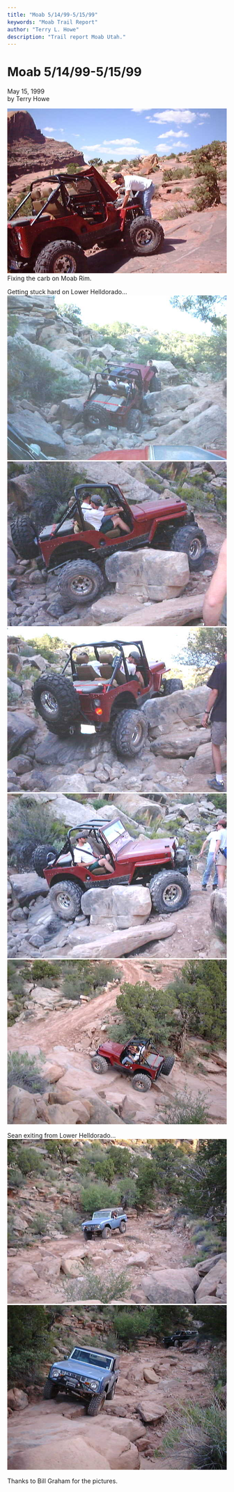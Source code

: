 ```yaml
---
title: "Moab 5/14/99-5/15/99"
keywords: "Moab Trail Report"
author: "Terry L. Howe"
description: "Trail report Moab Utah."
---
```

# Moab 5/14/99-5/15/99

May 15, 1999  
by Terry Howe  

![Moab](../../img/terry/trail/terry.jpg)   
Fixing the carb on Moab Rim.   
  
Getting stuck hard on Lower Helldorado...   
![Moab](../../img/terry/trail/moterry1.jpg) ![Moab](../../img/terry/trail/terry12.jpg) ![Moab](../../img/terry/trail/terry3.jpg) ![Moab](../../img/terry/trail/terry5.jpg) ![Moab](../../img/terry/trail/terry6.jpg)   
  
Sean exiting from Lower Helldorado...   
![Moab](../../img/terry/trail/sean.jpg) ![Moab](../../img/terry/trail/sean1.jpg)   

Thanks to Bill Graham for the pictures.